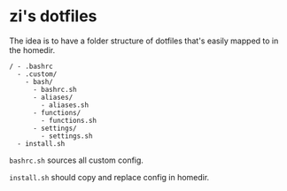 # zi's dotfiles

The idea is to have a folder structure of dotfiles that's easily mapped to in the homedir.

```
/ - .bashrc
  - .custom/
    - bash/
      - bashrc.sh
      - aliases/
        - aliases.sh
      - functions/
        - functions.sh
      - settings/
        - settings.sh
  - install.sh
```

`bashrc.sh` sources all custom config.

`install.sh` should copy and replace config in homedir.
